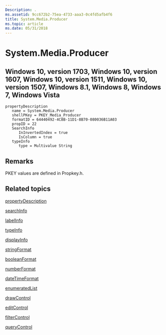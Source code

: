 ```yaml
---
Description: .
ms.assetid: 9cc672b2-75ea-4733-aaa3-0c4fd5afb4f6
title: System.Media.Producer
ms.topic: article
ms.date: 05/31/2018
---
```


# System.Media.Producer

## Windows 10, version 1703, Windows 10, version 1607, Windows 10, version 1511, Windows 10, version 1507, Windows 8.1, Windows 8, Windows 7, Windows Vista

```
propertyDescription
   name = System.Media.Producer
   shellPKey = PKEY_Media_Producer
   formatID = 64440492-4C8B-11D1-8B70-080036B11A03
   propID = 22
   SearchInfo
      InInvertedIndex = true
      IsColumn = true
   typeInfo
      type = Multivalue String
```

## Remarks

PKEY values are defined in Propkey.h.

## Related topics

<dl> <dt>

[propertyDescription](./propdesc-schema-propertydescription.md)
</dt> <dt>

[searchInfo](./propdesc-schema-searchinfo.md)
</dt> <dt>

[labelInfo](./propdesc-schema-labelinfo.md)
</dt> <dt>

[typeInfo](./propdesc-schema-typeinfo.md)
</dt> <dt>

[displayInfo](./propdesc-schema-displayinfo.md)
</dt> <dt>

[stringFormat](./propdesc-schema-stringformat.md)
</dt> <dt>

[booleanFormat](./propdesc-schema-booleanformat.md)
</dt> <dt>

[numberFormat](./propdesc-schema-numberformat.md)
</dt> <dt>

[dateTimeFormat](./propdesc-schema-datetimeformat.md)
</dt> <dt>

[enumeratedList](./propdesc-schema-enumeratedlist.md)
</dt> <dt>

[drawControl](./propdesc-schema-drawcontrol.md)
</dt> <dt>

[editControl](./propdesc-schema-editcontrol.md)
</dt> <dt>

[filterControl](./propdesc-schema-filtercontrol.md)
</dt> <dt>

[queryControl](./propdesc-schema-querycontrol.md)
</dt> </dl>

 

 